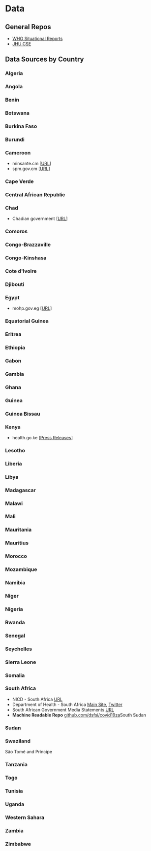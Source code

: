 # Data

## General Repos

* [WHO Situational Reports](https://www.who.int/emergencies/diseases/novel-coronavirus-2019/situation-reports)
* [JHU CSE](https://data.humdata.org/dataset/novel-coronavirus-2019-ncov-cases)

## Data Sources by Country

### Algeria

### Angola

### Benin

### Botswana

### Burkina Faso

### Burundi

### Cameroon
* minsante.cm [[URL](https://www.minsante.cm/site/?q=en/epid-mie-de-coronavirus-covid---19-)]
* spm.gov.cm [[URL](https://www.spm.gov.cm/site/?q=en)]

### Cape Verde

### Central African Republic

### Chad
* Chadian government [[URL](https://www.presidence.td/fr.html#)]

### Comoros

### Congo-Brazzaville

### Congo-Kinshasa

### Cote d'Ivoire

### Djibouti

### Egypt

* mohp.gov.eg [[URL](http://www.mohp.gov.eg/)]

### Equatorial Guinea

### Eritrea

### Ethiopia

### Gabon

### Gambia

### Ghana

### Guinea

### Guinea Bissau

### Kenya

* health.go.ke [[Press Releases](http://www.health.go.ke/press-releases/)]

### Lesotho

### Liberia

### Libya

### Madagascar

### Malawi

### Mali

### Mauritania

### Mauritius

### Morocco

### Mozambique

### Namibia

### Niger

### Nigeria

### Rwanda

### Senegal

### Seychelles

### Sierra Leone

### Somalia

### South Africa
* NICD - South Africa [URL](http://www.nicd.ac.za/media/alerts/)
* Department of Health - South Africa [Main Site](http://www.health.gov.za/), [Twitter](https://twitter.com/HealthZA/)
* South African Government Media Statements [URL](https://www.gov.za/media-statements)
* **Machine Readable Repo** [github.com/dsfsi/covid19za](https://github.com/dsfsi/covid19za)South Sudan

### Sudan

### Swaziland
São Tomé and Príncipe

### Tanzania

### Togo

### Tunisia

### Uganda

### Western Sahara

### Zambia

### Zimbabwe
